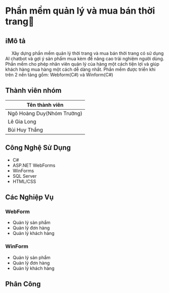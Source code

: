 # Phần mềm quản lý và mua bán thời trang🛒

<h2>ℹMô tả</h2>
<p>&nbsp;&nbsp;&nbsp;&nbsp;&nbsp;Xây dựng phần mềm quản lý thời trang và mua bán thời trang có sử dụng AI chatbot và gợi ý sản phẩm mua kèm để nâng cao trải nghiệm người dùng. Phần mềm cho phép nhân viên quản lý của hàng một cách tiện lợi và giúp khách hàng mua hàng một cách dễ dàng nhất. Phần mềm được triển khi trên 2 nền tảng gồm: Webform(C#) và Winform(C#)</p>
<h2>Thành viên nhóm</h2>
<table>
    <thead>
        <tr>
            <th>Tên thành viên</th>
        </tr>
    </thead>
    <tbody>
        <tr>
            <td>Ngô Hoàng Duy(Nhóm Trưởng)</td>
        </tr>
        <tr>
            <td>Lê Gia Long</td>
        </tr>
        <tr>
            <td>Bùi Huy Thắng</td>
        </tr>
    </tbody>
</table>
<h2>Công Nghệ Sử Dụng</h2>
            <ul>
                <li>C#</li>
                <li>ASP.NET WebForms</li>
                <li>WinForms</li>
                <li>SQL Server</li>
                <li>HTML/CSS</li>
            </ul>
<h2>Các Nghiệp Vụ</h2>
            <h3>WebForm</h3>
            <ul>
                <li>Quản lý sản phẩm</li>
                <li>Quản lý đơn hàng</li>
                <li>Quản lý khách hàng</li>
            </ul>
            <h3>WinForm</h3>
            <ul>
                <li>Quản lý sản phẩm</li>
                <li>Quản lý đơn hàng</li>
                <li>Quản lý khách hàng</li>
            </ul>
<h2>Phân Công</h2>
